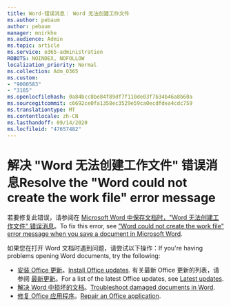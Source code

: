```yaml
---
title: Word-错误消息： Word 无法创建工作文件
ms.author: pebaum
author: pebaum
manager: mnirkhe
ms.audience: Admin
ms.topic: article
ms.service: o365-administration
ROBOTS: NOINDEX, NOFOLLOW
localization_priority: Normal
ms.collection: Adm_O365
ms.custom:
- "9000583"
- "3185"
ms.openlocfilehash: 0a84bcc8be84f89df7f110de03f7b34b46a8b60a
ms.sourcegitcommit: c6692ce0fa1358ec3529e59ca0ecdfdea4cdc759
ms.translationtype: MT
ms.contentlocale: zh-CN
ms.lasthandoff: 09/14/2020
ms.locfileid: "47657482"
---
```

# <a name="resolve-the-word-could-not-create-the-work-file-error-message"></a><span data-ttu-id="ee48c-102">解决 "Word 无法创建工作文件" 错误消息</span><span class="sxs-lookup"><span data-stu-id="ee48c-102">Resolve the "Word could not create the work file" error message</span></span>

<span data-ttu-id="ee48c-103">若要修复此错误，请参阅在 [Microsoft Word 中保存文档时，"Word 无法创建工作文件" 错误消息](https://docs.microsoft.com/office/troubleshoot/word/word-could-not-create-the-work-file)。</span><span class="sxs-lookup"><span data-stu-id="ee48c-103">To fix this error, see ["Word could not create the work file" error message when you save a document in Microsoft Word](https://docs.microsoft.com/office/troubleshoot/word/word-could-not-create-the-work-file).</span></span>

<span data-ttu-id="ee48c-104">如果您在打开 Word 文档时遇到问题，请尝试以下操作：</span><span class="sxs-lookup"><span data-stu-id="ee48c-104">If you're having problems opening Word documents, try the following:</span></span>

- <span data-ttu-id="ee48c-105">[安装 Office 更新](https://support.office.com/article/2ab296f3-7f03-43a2-8e50-46de917611c5)。</span><span class="sxs-lookup"><span data-stu-id="ee48c-105">[Install Office updates](https://support.office.com/article/2ab296f3-7f03-43a2-8e50-46de917611c5).</span></span> <span data-ttu-id="ee48c-106">有关最新 Office 更新的列表，请参阅 [最新更新](https://docs.microsoft.com/officeupdates/office-updates-msi)。</span><span class="sxs-lookup"><span data-stu-id="ee48c-106">For a list of the latest Office updates, see [Latest updates](https://docs.microsoft.com/officeupdates/office-updates-msi).</span></span>
- <span data-ttu-id="ee48c-107">[解决 Word 中损坏的文档](https://docs.microsoft.com/office/troubleshoot/word/damaged-documents-in-word)。</span><span class="sxs-lookup"><span data-stu-id="ee48c-107">[Troubleshoot damaged documents in Word](https://docs.microsoft.com/office/troubleshoot/word/damaged-documents-in-word).</span></span>
- <span data-ttu-id="ee48c-108">[修复 Office 应用程序](https://support.office.com/Article/Repair-an-Office-application-7821d4b6-7c1d-4205-aa0e-a6b40c5bb88b)。</span><span class="sxs-lookup"><span data-stu-id="ee48c-108">[Repair an Office application](https://support.office.com/Article/Repair-an-Office-application-7821d4b6-7c1d-4205-aa0e-a6b40c5bb88b).</span></span>